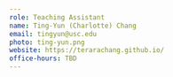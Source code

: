 ```yaml
---
role: Teaching Assistant
name: Ting-Yun (Charlotte) Chang
email: tingyun@usc.edu
photo: ting-yun.png
website: https://terarachang.github.io/
office-hours: TBD
---
```

